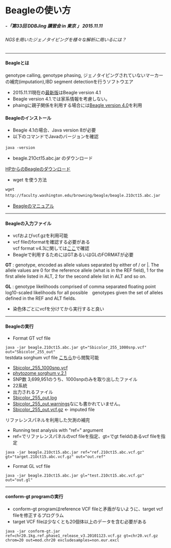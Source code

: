 # Beagleの使い方

##### -「第33回 DDBJing 講習会 in 東京 」 2015.11.11
###### NGSを用いたジェノタイピングを様々な解析に用いるには？
***
#### Beagleとは
genotype calling, genotype phasing, ジェノタイピングされていないマーカーの補完(imputation),IBD segment detectionを行うソフトウエア
- 2015.11.11現在の[最新版](http://faculty.washington.edu/browning/beagle/beagle.html)はBeagle version 4.1
- Beagle version 4.1.では家系情報を考慮しない。  
- phaingに親子関係を利用する場合には[Beagle version 4.0](https://faculty.washington.edu/browning/beagle/b4_0.html)を利用  

#### Beagleのインストール

- Beagle 4.1の場合、Java version 8が必要  
- 以下のコマンドでJavaのバージョンを確認　　

`java -version`　

- beagle.21Oct15.abc.jar のダウンロード  

[HPからのBeagleのダウンロード](https://faculty.washington.edu/browning/beagle/beagle.html#download)
- wget を使う方法  

`wget http://faculty.washington.edu/browning/beagle/beagle.21Oct15.abc.jar`　　

- [Beagleのマニュアル](https://faculty.washington.edu/browning/beagle/beagle_4.1_21Oct15.pdf)

***

#### Beagleの入力ファイル
- vcfおよびvcf.gzを利用可能
- vcf fileのformatを確認する必要がある  
vcf format v4.3に関しては[ここ](https://samtools.github.io/hts-specs/VCFv4.3.pdf)で確認
- Beagleで利用するためにはGTあるいはGLのFORMATが必要

__GT__ : genotype, encoded as allele values separated by either of / or |. The allele values are 0 for the reference
allele (what is in the REF field), 1 for the first allele listed in ALT, 2 for the second allele list in ALT and
so on.  　

__GL__ : genotype likelihoods comprised of comma separated floating point log10-scaled likelihoods for all possible　genotypes given the set of alleles defined in the REF and ALT fields.

- 染色体ごとにvcfを分けてから実行すると良い  

***

#### Beagleの実行


-  Format GT vcf file

`java -jar beagle.21Oct15.abc.jar gt="Sbicolor_255_1000snp.vcf" out="Sbicolor_255_out"`  
 testdata sorghum vcf file [こちら](https://raw.githubusercontent.com/hkanegae/ddbjing-33/master/testdata/Sbicolor_255_1000snp.vcf)から閲覧可能
  - [Sbicolor_255_1000snp.vcf](https://github.com/hkanegae/ddbjing-33/blob/master/testdata/Sbicolor_255_1000snp.vcf)
  - [phytozome sorghum v.2.1](http://phytozome.jgi.doe.gov/pz/portal.html#!info?alias=Org_Sbicolor)
  - SNP数 3,699,951のうち、1000snpのみを取り出したファイル
  - 22系統
  - 出力されるファイル　
   - [Sbicolor_255_out.log](https://raw.githubusercontent.com/hkanegae/ddbjing-33/master/testdata/Sbicolor_255_out.log)
   - [Sbicolor_255_out.warnings](https://raw.githubusercontent.com/hkanegae/ddbjing-33/master/testdata/Sbicolor_255_out.warnings)なにも書かれていません。
   - [Sbicolor_255_out.vcf.gz](https://raw.githubusercontent.com/hkanegae/ddbjing-33/master/testdata/Sbicolor_255_out.vcf) <- imputed file

リファレンスパネルを利用した欠測の補完
-  Running test analysis with \"ref=\" argument  
-  ref=でリファレンスパネルのvcf fileを指定、gt=でgt fieldのあるvcf fileを指定

`java -jar beagle.21Oct15.abc.jar ref="ref.21Oct15.abc.vcf.gz" gt="target.21Oct15.abc.vcf.gz" out="out.ref"`  

- Format GL vcf file  

`java -jar beagle.21Oct15.abc.jar gl="test.21Oct15.abc.vcf.gz" out="out.gl"`


***

####  conform-gt programの実行
- conform-gt programはreference VCF fileと矛盾がないように、target vcf fileを修正するプログラム
- target VCF fileは少なくとも20個体以上のデータを含む必要がある  

`java -jar conform-gt.jar ref=chr20.1kg.ref.phase1_release_v3.20101123.vcf.gz gt=chr20.vcf.gz chrom=20 out=mod.chr20 excludesamples=non.eur.excl`
